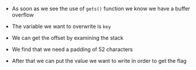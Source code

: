 * As soon as we see the use of `gets()` function we know we have a buffer overflow

* The variable we want to overwrite is `key`

* We can get the offset by examining the stack

* We find that we need a padding of 52 characters

* After that we can put the value we want to write in order to get the flag
